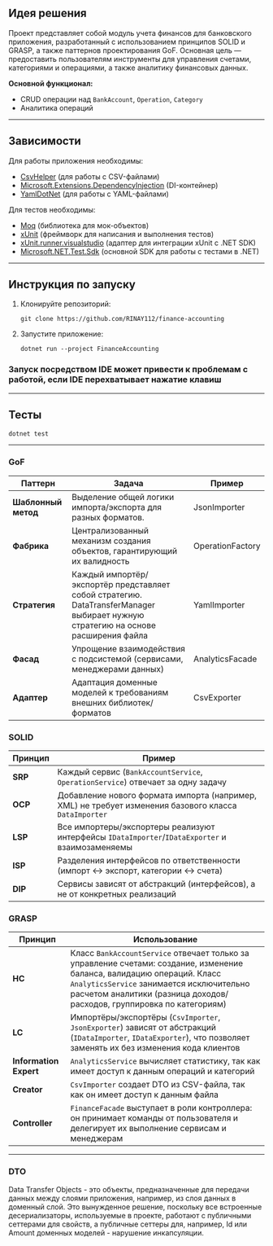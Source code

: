 ## Идея решения
Проект представляет собой модуль учета финансов для банковского приложения, разработанный с использованием принципов
SOLID и GRASP, а также паттернов проектирования GoF. Основная цель — предоставить пользователям инструменты для
управления счетами, категориями и операциями, а также аналитику финансовых данных.

**Основной функционал:**

- CRUD операции над `BankAccount`, `Operation`, `Category`
- Аналитика операций

---

## Зависимости

Для работы приложения необходимы:
- [CsvHelper](https://www.nuget.org/packages/CsvHelper) (для работы с CSV-файлами) 
- [Microsoft.Extensions.DependencyInjection](https://www.nuget.org/packages/Microsoft.Extensions.DependencyInjection) (DI-контейнер)
- [YamlDotNet](https://www.nuget.org/packages/YamlDotNet) (для работы с YAML-файлами)

Для тестов необходимы:
- [Moq](https://www.nuget.org/packages/Moq) (библиотека для мок-объектов)
- [xUnit](https://www.nuget.org/packages/xunit) (фреймворк для написания и выполнения тестов)
- [xUnit.runner.visualstudio](https://www.nuget.org/packages/xunit.runner.visualstudio) (адаптер для интеграции xUnit с .NET SDK)
- [Microsoft.NET.Test.Sdk](https://www.nuget.org/packages/Microsoft.NET.Test.Sdk) (основной SDK для работы с тестами в .NET)

---

## Инструкция по запуску

1. Клонируйте репозиторий:
   ```shell
   git clone https://github.com/RINAY112/finance-accounting
   ```

2. Запустите приложение:
   ```shell
   dotnet run --project FinanceAccounting
   ```

### Запуск посредством IDE может привести к проблемам с работой, если IDE перехватывает нажатие клавиш

---

## Тесты

```bash
dotnet test
```

---

### GoF

| **Паттерн**         | **Задача**                                                                                                                       | **Пример**       |
|---------------------|----------------------------------------------------------------------------------------------------------------------------------|------------------|
| **Шаблонный метод** | Выделение общей логики импорта/экспорта для разных форматов.                                                                     | JsonImporter     |
| **Фабрика**         | Централизованный механизм создания объектов, гарантирующий их валидность                                                         | OperationFactory |
| **Стратегия**       | Каждый импортёр/экспортёр представляет собой стратегию. DataTransferManager выбирает нужную стратегию на основе расширения файла | YamlImporter     |
| **Фасад**           | Упрощение взаимодействия с подсистемой (сервисами, менеджерами данных)                                                           | AnalyticsFacade  |
| **Адаптер**         | Адаптация доменные моделей к требованиям внешних библиотек/форматов                                                              | CsvExporter      |



### SOLID 

| **Принцип** | **Пример**                                                                                            |
|-------------|-------------------------------------------------------------------------------------------------------|
| **SRP**     | Каждый сервис (`BankAccountService`, `OperationService`) отвечает за одну задачу                      |
| **OCP**     | Добавление нового формата импорта (например, XML) не требует изменения базового класса `DataImporter` |
| **LSP**     | Все импортеры/экспортеры реализуют интерфейсы `IDataImporter`/`IDataExporter` и взаимозаменяемы       |
| **ISP**     | Разделения интерфейсов по ответственности (импорт ↔ экспорт, категории ↔ счета)                       |
| **DIP**     | Сервисы зависят от абстракций (интерфейсов), а не от конкретных реализаций                            |

### GRASP

| **Принцип**            | **Использование**                                                                                                                                                                                                                             |
|------------------------|-----------------------------------------------------------------------------------------------------------------------------------------------------------------------------------------------------------------------------------------------|
| **HC**                 | Класс `BankAccountService` отвечает только за управление счетами: создание, изменение баланса, валидацию операций. Класс `AnalyticsService` занимается исключительно расчетом аналитики (разница доходов/расходов, группировка по категориям) | 
| **LC**                 | Импортёры/экспортёры (`CsvImporter`, `JsonExporter`) зависят от абстракций (`IDataImporter`, `IDataExporter`), что позволяет заменять их без изменения кода клиентов                                                                          |
| **Information Expert** | `AnalyticsService` вычисляет статистику, так как имеет доступ к данным операций и категорий                                                                                                                                                   |
| **Creator**            | `CsvImporter` создает DTO из CSV-файла, так как он имеет доступ к данным файла                                                                                                                                                                |
| **Controller**         | `FinanceFacade` выступает в роли контроллера: он принимает команды от пользователя и делегирует их выполнение сервисам и менеджерам                                                                                                           |  

---

### DTO

Data Transfer Objects - это объекты, предназначенные для передачи данных между слоями приложения, например, из слоя данных в доменный слой.
Это вынужденное решение, поскольку все встроенные десериализаторы, используемые в проекте, работают с публичными 
сеттерами для свойств, а публичные сеттеры для, например, Id или Amount доменных моделей - нарушение инкапсуляции.
